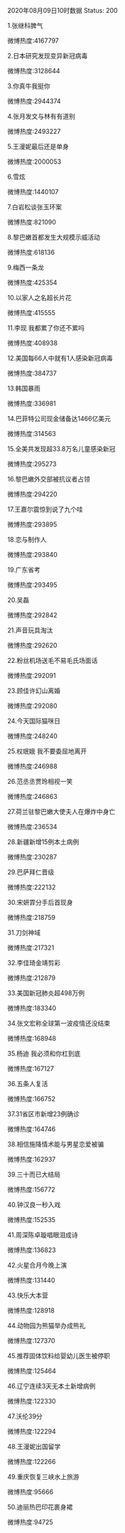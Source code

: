 2020年08月09日10时数据
Status: 200

1.张继科脾气

微博热度:4167797

2.日本研究发现变异新冠病毒

微博热度:3128644

3.你真牛我挺你

微博热度:2944374

4.张月发文与林有有道别

微博热度:2493227

5.王漫妮最后还是单身

微博热度:2000053

6.雪炫

微博热度:1440107

7.白岩松谈张玉环案

微博热度:821090

8.黎巴嫩首都发生大规模示威活动

微博热度:618136

9.梅西一条龙

微博热度:425354

10.以家人之名超长片花

微博热度:415555

11.李现 我都累了你还不累吗

微博热度:408938

12.美国每66人中就有1人感染新冠病毒

微博热度:384737

13.韩国暴雨

微博热度:336981

14.巴菲特公司现金储备达1466亿美元

微博热度:314563

15.全美共发现超33.8万名儿童感染新冠

微博热度:295273

16.黎巴嫩外交部被抗议者占领

微博热度:294220

17.王嘉尔震惊到说了九个哇

微博热度:293895

18.恋与制作人

微博热度:293840

19.广东省考

微博热度:293495

20.吴磊

微博热度:292842

21.声音玩具淘汰

微博热度:292620

22.粉丝机场送毛不易毛氏场面话

微博热度:292091

23.顾佳许幻山离婚

微博热度:292080

24.今天国际猫咪日

微博热度:248240

25.权珉娥 我不要委屈地离开

微博热度:246988

26.范丞丞贾玲相视一笑

微博热度:246863

27.荷兰驻黎巴嫩大使夫人在爆炸中身亡

微博热度:236534

28.新疆新增15例本土病例

微博热度:230287

29.巴萨拜仁晋级

微博热度:222132

30.宋妍霏分手后首现身

微博热度:218759

31.刀剑神域

微博热度:217321

32.李佳琦金靖剪彩

微博热度:212879

33.美国新冠肺炎超498万例

微博热度:183340

34.张文宏称全球第一波疫情还没结束

微博热度:168948

35.杨迪 我必须和你杠到底

微博热度:167127

36.五条人复活

微博热度:166752

37.31省区市新增23例确诊

微博热度:164746

38.相信施降情术能与男星恋爱被骗

微博热度:162937

39.三十而已大结局

微博热度:156772

40.钟汉良一秒入戏

微博热度:152535

41.周深陈卓璇唱眼泪成诗

微博热度:136823

42.火星合月今晚上演

微博热度:131440

43.快乐大本营

微博热度:128918

44.动物园为熊猫举办成熊礼

微博热度:127370

45.推荐固体饮料给婴幼儿医生被停职

微博热度:125464

46.辽宁连续3天无本土新增病例

微博热度:122330

47.沃伦39分

微博热度:122294

48.王漫妮出国留学

微博热度:122266

49.重庆恢复三峡水上旅游

微博热度:95666

50.迪丽热巴印花裹身裙

微博热度:94725

